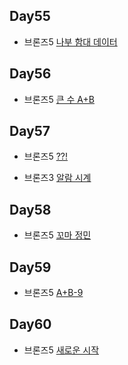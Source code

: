## Day55

* 브론즈5 [나부 함대 데이터](https://www.acmicpc.net/problem/9654)

## Day56

* 브론즈5 [큰 수 A+B](https://www.acmicpc.net/problem/10757)

## Day57

* 브론즈5 [??!](https://www.acmicpc.net/problem/10926)

* 브론즈3 [알람 시계](https://www.acmicpc.net/problem/2884)

## Day58

* 브론즈5 [꼬마 정민](https://www.acmicpc.net/problem/11382)

## Day59

* 브론즈5 [A+B-9](https://www.acmicpc.net/problem/15740)

## Day60

* 브론즈5 [새로운 시작](https://www.acmicpc.net/problem/15962)



